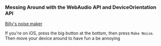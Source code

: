 ### Messing Around with the WebAudio API and DeviceOrientation API

[Billy's noise maker](https://noise-maker.fly.dev/)

If you're on iOS, press the big button at the bottom, then press `Make Noise`.
Then move your device around to have fun a be annoying
